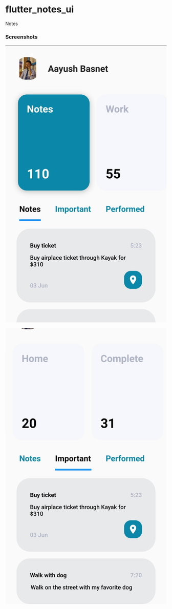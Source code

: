 # flutter_notes_ui
Notes

### Screenshots
![alt text](https://github.com/Aayush-Basnet/flutter_notes_ui/blob/f5cf5fbfe345f4781dee13a03672457684a8b49e/Screenshots/notes%20SS1.png)

![alt text](https://github.com/Aayush-Basnet/flutter_notes_ui/blob/ef0e4b6005941f38fb90265b5487ca1632c02e75/Screenshots/notes%20ss2.png)
